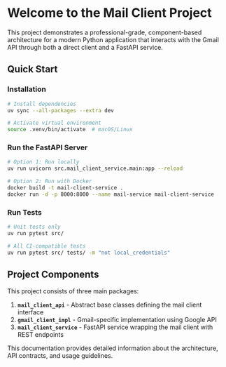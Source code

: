 # Welcome to the Mail Client Project

This project demonstrates a professional-grade, component-based architecture for a modern Python application that interacts with the Gmail API through both a direct client and a FastAPI service.

## Quick Start

### Installation
```bash
# Install dependencies
uv sync --all-packages --extra dev

# Activate virtual environment
source .venv/bin/activate  # macOS/Linux
```

### Run the FastAPI Server
```bash
# Option 1: Run locally
uv run uvicorn src.mail_client_service.main:app --reload

# Option 2: Run with Docker
docker build -t mail-client-service .
docker run -d -p 8000:8000 --name mail-service mail-client-service
```

### Run Tests
```bash
# Unit tests only
uv run pytest src/

# All CI-compatible tests
uv run pytest src/ tests/ -m "not local_credentials"
```

## Project Components

This project consists of three main packages:

1. **`mail_client_api`** - Abstract base classes defining the mail client interface
2. **`gmail_client_impl`** - Gmail-specific implementation using Google API
3. **`mail_client_service`** - FastAPI service wrapping the mail client with REST endpoints

This documentation provides detailed information about the architecture, API contracts, and usage guidelines.

